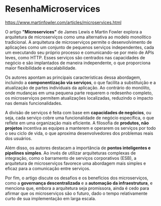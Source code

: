 # ResenhaMicroservices

https://www.martinfowler.com/articles/microservices.html

O artigo **"Microservices"** de James Lewis e Martin Fowler explora a arquitetura de microserviços como uma alternativa ao modelo monolítico tradicional. A arquitetura de microserviços permite o desenvolvimento de aplicações como um conjunto de pequenos serviços independentes, cada um executando seu próprio processo e comunicando-se por meio de APIs leves, como HTTP. Esses serviços são centrados nas capacidades de negócio e são implantados de maneira independente, o que proporciona maior flexibilidade e escalabilidade.

Os autores apontam as principais características dessa abordagem, incluindo a **componentização via serviços**, o que facilita a substituição e a atualização de partes individuais da aplicação. Ao contrário do monólito, onde mudanças em uma pequena parte requerem o redesenho completo, os microserviços permitem atualizações localizadas, reduzindo o impacto nas demais funcionalidades.

A divisão de serviços é feita com base em **capacidades de negócios**, ou seja, cada serviço cobre uma funcionalidade de negócio específica, o que reflete em uma organização mais eficiente. A filosofia de **produtos, não projetos** incentiva as equipes a manterem e operarem os serviços por todo o seu ciclo de vida, o que aproxima desenvolvedores dos problemas reais dos usuários.

Além disso, os autores destacam a importância de **pontos inteligentes e pipelines simples**. Ao invés de utilizar arquiteturas complexas de integração, como o barramento de serviços corporativos (ESB), a arquitetura de microserviços favorece uma abordagem mais simples e eficaz para a comunicação entre serviços.

Por fim, o artigo discute os desafios e os benefícios dos microserviços, como a **governança descentralizada** e a **automação da infraestrutura**, e menciona que, embora a arquitetura seja promissora, ainda é cedo para afirmar que os microserviços são o futuro, dado o tempo relativamente curto de sua implementação em larga escala.
